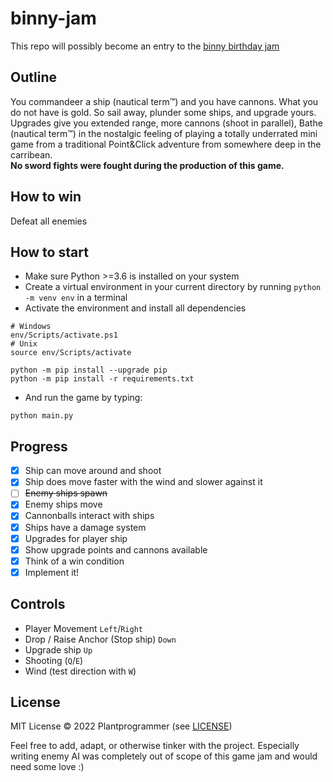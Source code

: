 # binny-jam
This repo will possibly become an entry to the [binny birthday jam](https://itch.io/jam/binnys-birthday-jam-2022)

## Outline
You commandeer a ship (nautical term™) and you have cannons. What you do not have is gold.
So sail away, plunder some ships, and upgrade yours.
Upgrades give you extended range, more cannons (shoot in parallel), 
Bathe (nautical term™) in the nostalgic feeling of playing a totally underrated mini game from a traditional Point&Click adventure from somewhere deep in the carribean.  
**No sword fights were fought during the production of this game.**

## How to win
Defeat all enemies

## How to start
- Make sure Python >=3.6 is installed on your system
- Create a virtual environment in your current directory by running `python -m venv env` in a terminal
- Activate the environment and install all dependencies
```shell
# Windows
env/Scripts/activate.ps1
# Unix
source env/Scripts/activate

python -m pip install --upgrade pip
python -m pip install -r requirements.txt
```
- And run the game by typing:
```shell
python main.py
```

## Progress
- [x] Ship can move around and shoot
- [x] Ship does move faster with the wind and slower against it
- [ ] ~~Enemy ships spawn~~
- [x] Enemy ships move
- [x] Cannonballs interact with ships
- [x] Ships have a damage system
- [x] Upgrades for player ship
- [x] Show upgrade points and cannons available
- [x] Think of a win condition
- [x] Implement it!

## Controls
- Player Movement `Left`/`Right`
- Drop / Raise Anchor (Stop ship) `Down`
- Upgrade ship `Up` 
- Shooting (`Q`/`E`)
- Wind (test direction with `W`)


## License
MIT License &copy; 2022 Plantprogrammer (see [LICENSE](LICENSE))

Feel free to add, adapt, or otherwise tinker with the project. Especially writing enemy AI was 
completely out of scope of this game jam and would need some love :)  
